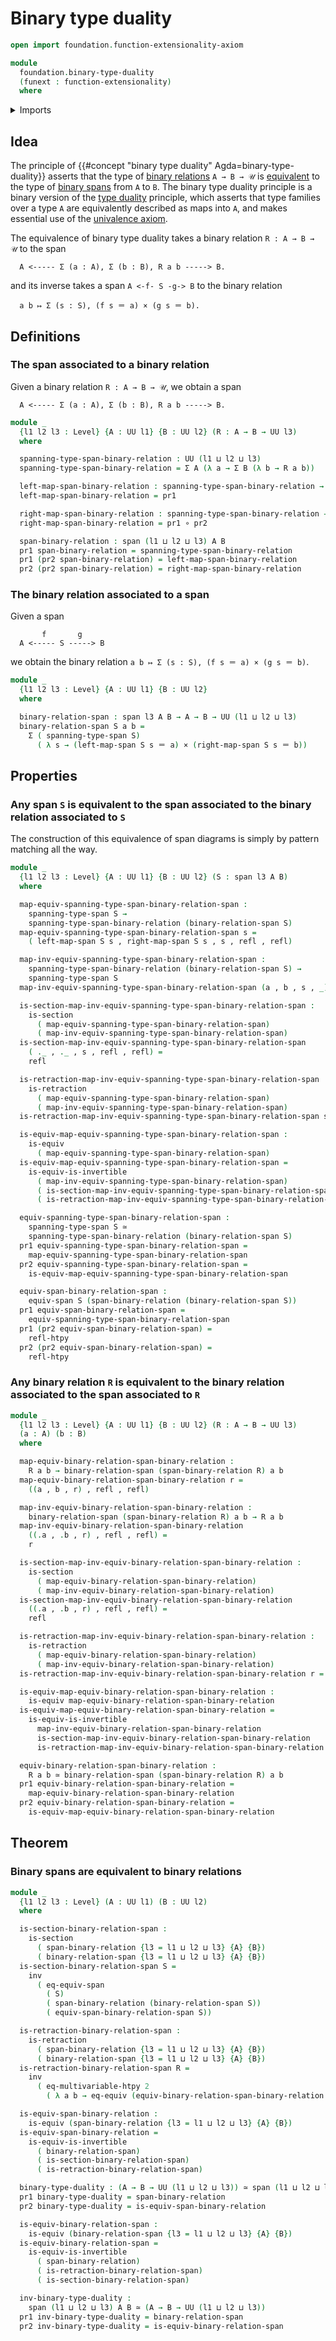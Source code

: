 # Binary type duality

```agda
open import foundation.function-extensionality-axiom

module
  foundation.binary-type-duality
  (funext : function-extensionality)
  where
```

<details><summary>Imports</summary>

```agda
open import foundation.dependent-pair-types
open import foundation.equivalences funext
open import foundation.equivalences funext-spans
open import foundation.function-types funext
open import foundation.multivariable-homotopies funext
open import foundation.retractions funext
open import foundation.sections funext
open import foundation.spans
open import foundation.telescopes
open import foundation.univalence funext
open import foundation.universe-levels

open import foundation-core.cartesian-product-types
open import foundation-core.homotopies
open import foundation-core.identity-types
```

</details>

## Idea

The principle of {{#concept "binary type duality" Agda=binary-type-duality}}
asserts that the type of [binary relations](foundation.binary-relations.md)
`A → B → 𝒰` is [equivalent](foundation-core.equivalences.md) to the type of
[binary spans](foundation.spans.md) from `A` to `B`. The binary type duality
principle is a binary version of the [type duality](foundation.type-duality.md)
principle, which asserts that type families over a type `A` are equivalently
described as maps into `A`, and makes essential use of the
[univalence axiom](foundation.univalence.md).

The equivalence of binary type duality takes a binary relation `R : A → B → 𝒰`
to the span

```text
  A <----- Σ (a : A), Σ (b : B), R a b -----> B.
```

and its inverse takes a span `A <-f- S -g-> B` to the binary relation

```text
  a b ↦ Σ (s : S), (f s ＝ a) × (g s ＝ b).
```

## Definitions

### The span associated to a binary relation

Given a binary relation `R : A → B → 𝒰`, we obtain a span

```text
  A <----- Σ (a : A), Σ (b : B), R a b -----> B.
```

```agda
module _
  {l1 l2 l3 : Level} {A : UU l1} {B : UU l2} (R : A → B → UU l3)
  where

  spanning-type-span-binary-relation : UU (l1 ⊔ l2 ⊔ l3)
  spanning-type-span-binary-relation = Σ A (λ a → Σ B (λ b → R a b))

  left-map-span-binary-relation : spanning-type-span-binary-relation → A
  left-map-span-binary-relation = pr1

  right-map-span-binary-relation : spanning-type-span-binary-relation → B
  right-map-span-binary-relation = pr1 ∘ pr2

  span-binary-relation : span (l1 ⊔ l2 ⊔ l3) A B
  pr1 span-binary-relation = spanning-type-span-binary-relation
  pr1 (pr2 span-binary-relation) = left-map-span-binary-relation
  pr2 (pr2 span-binary-relation) = right-map-span-binary-relation
```

### The binary relation associated to a span

Given a span

```text
       f       g
  A <----- S -----> B
```

we obtain the binary relation `a b ↦ Σ (s : S), (f s ＝ a) × (g s ＝ b)`.

```agda
module _
  {l1 l2 l3 : Level} {A : UU l1} {B : UU l2}
  where

  binary-relation-span : span l3 A B → A → B → UU (l1 ⊔ l2 ⊔ l3)
  binary-relation-span S a b =
    Σ ( spanning-type-span S)
      ( λ s → (left-map-span S s ＝ a) × (right-map-span S s ＝ b))
```

## Properties

### Any span `S` is equivalent to the span associated to the binary relation associated to `S`

The construction of this equivalence of span diagrams is simply by pattern
matching all the way.

```agda
module _
  {l1 l2 l3 : Level} {A : UU l1} {B : UU l2} (S : span l3 A B)
  where

  map-equiv-spanning-type-span-binary-relation-span :
    spanning-type-span S →
    spanning-type-span-binary-relation (binary-relation-span S)
  map-equiv-spanning-type-span-binary-relation-span s =
    ( left-map-span S s , right-map-span S s , s , refl , refl)

  map-inv-equiv-spanning-type-span-binary-relation-span :
    spanning-type-span-binary-relation (binary-relation-span S) →
    spanning-type-span S
  map-inv-equiv-spanning-type-span-binary-relation-span (a , b , s , _) = s

  is-section-map-inv-equiv-spanning-type-span-binary-relation-span :
    is-section
      ( map-equiv-spanning-type-span-binary-relation-span)
      ( map-inv-equiv-spanning-type-span-binary-relation-span)
  is-section-map-inv-equiv-spanning-type-span-binary-relation-span
    ( ._ , ._ , s , refl , refl) =
    refl

  is-retraction-map-inv-equiv-spanning-type-span-binary-relation-span :
    is-retraction
      ( map-equiv-spanning-type-span-binary-relation-span)
      ( map-inv-equiv-spanning-type-span-binary-relation-span)
  is-retraction-map-inv-equiv-spanning-type-span-binary-relation-span s = refl

  is-equiv-map-equiv-spanning-type-span-binary-relation-span :
    is-equiv
      ( map-equiv-spanning-type-span-binary-relation-span)
  is-equiv-map-equiv-spanning-type-span-binary-relation-span =
    is-equiv-is-invertible
      ( map-inv-equiv-spanning-type-span-binary-relation-span)
      ( is-section-map-inv-equiv-spanning-type-span-binary-relation-span)
      ( is-retraction-map-inv-equiv-spanning-type-span-binary-relation-span)

  equiv-spanning-type-span-binary-relation-span :
    spanning-type-span S ≃
    spanning-type-span-binary-relation (binary-relation-span S)
  pr1 equiv-spanning-type-span-binary-relation-span =
    map-equiv-spanning-type-span-binary-relation-span
  pr2 equiv-spanning-type-span-binary-relation-span =
    is-equiv-map-equiv-spanning-type-span-binary-relation-span

  equiv-span-binary-relation-span :
    equiv-span S (span-binary-relation (binary-relation-span S))
  pr1 equiv-span-binary-relation-span =
    equiv-spanning-type-span-binary-relation-span
  pr1 (pr2 equiv-span-binary-relation-span) =
    refl-htpy
  pr2 (pr2 equiv-span-binary-relation-span) =
    refl-htpy
```

### Any binary relation `R` is equivalent to the binary relation associated to the span associated to `R`

```agda
module _
  {l1 l2 l3 : Level} {A : UU l1} {B : UU l2} (R : A → B → UU l3)
  (a : A) (b : B)
  where

  map-equiv-binary-relation-span-binary-relation :
    R a b → binary-relation-span (span-binary-relation R) a b
  map-equiv-binary-relation-span-binary-relation r =
    ((a , b , r) , refl , refl)

  map-inv-equiv-binary-relation-span-binary-relation :
    binary-relation-span (span-binary-relation R) a b → R a b
  map-inv-equiv-binary-relation-span-binary-relation
    ((.a , .b , r) , refl , refl) =
    r

  is-section-map-inv-equiv-binary-relation-span-binary-relation :
    is-section
      ( map-equiv-binary-relation-span-binary-relation)
      ( map-inv-equiv-binary-relation-span-binary-relation)
  is-section-map-inv-equiv-binary-relation-span-binary-relation
    ((.a , .b , r) , refl , refl) =
    refl

  is-retraction-map-inv-equiv-binary-relation-span-binary-relation :
    is-retraction
      ( map-equiv-binary-relation-span-binary-relation)
      ( map-inv-equiv-binary-relation-span-binary-relation)
  is-retraction-map-inv-equiv-binary-relation-span-binary-relation r = refl

  is-equiv-map-equiv-binary-relation-span-binary-relation :
    is-equiv map-equiv-binary-relation-span-binary-relation
  is-equiv-map-equiv-binary-relation-span-binary-relation =
    is-equiv-is-invertible
      map-inv-equiv-binary-relation-span-binary-relation
      is-section-map-inv-equiv-binary-relation-span-binary-relation
      is-retraction-map-inv-equiv-binary-relation-span-binary-relation

  equiv-binary-relation-span-binary-relation :
    R a b ≃ binary-relation-span (span-binary-relation R) a b
  pr1 equiv-binary-relation-span-binary-relation =
    map-equiv-binary-relation-span-binary-relation
  pr2 equiv-binary-relation-span-binary-relation =
    is-equiv-map-equiv-binary-relation-span-binary-relation
```

## Theorem

### Binary spans are equivalent to binary relations

```agda
module _
  {l1 l2 l3 : Level} (A : UU l1) (B : UU l2)
  where

  is-section-binary-relation-span :
    is-section
      ( span-binary-relation {l3 = l1 ⊔ l2 ⊔ l3} {A} {B})
      ( binary-relation-span {l3 = l1 ⊔ l2 ⊔ l3} {A} {B})
  is-section-binary-relation-span S =
    inv
      ( eq-equiv-span
        ( S)
        ( span-binary-relation (binary-relation-span S))
        ( equiv-span-binary-relation-span S))

  is-retraction-binary-relation-span :
    is-retraction
      ( span-binary-relation {l3 = l1 ⊔ l2 ⊔ l3} {A} {B})
      ( binary-relation-span {l3 = l1 ⊔ l2 ⊔ l3} {A} {B})
  is-retraction-binary-relation-span R =
    inv
      ( eq-multivariable-htpy 2
        ( λ a b → eq-equiv (equiv-binary-relation-span-binary-relation R a b)))

  is-equiv-span-binary-relation :
    is-equiv (span-binary-relation {l3 = l1 ⊔ l2 ⊔ l3} {A} {B})
  is-equiv-span-binary-relation =
    is-equiv-is-invertible
      ( binary-relation-span)
      ( is-section-binary-relation-span)
      ( is-retraction-binary-relation-span)

  binary-type-duality : (A → B → UU (l1 ⊔ l2 ⊔ l3)) ≃ span (l1 ⊔ l2 ⊔ l3) A B
  pr1 binary-type-duality = span-binary-relation
  pr2 binary-type-duality = is-equiv-span-binary-relation

  is-equiv-binary-relation-span :
    is-equiv (binary-relation-span {l3 = l1 ⊔ l2 ⊔ l3} {A} {B})
  is-equiv-binary-relation-span =
    is-equiv-is-invertible
      ( span-binary-relation)
      ( is-retraction-binary-relation-span)
      ( is-section-binary-relation-span)

  inv-binary-type-duality :
    span (l1 ⊔ l2 ⊔ l3) A B ≃ (A → B → UU (l1 ⊔ l2 ⊔ l3))
  pr1 inv-binary-type-duality = binary-relation-span
  pr2 inv-binary-type-duality = is-equiv-binary-relation-span
```
